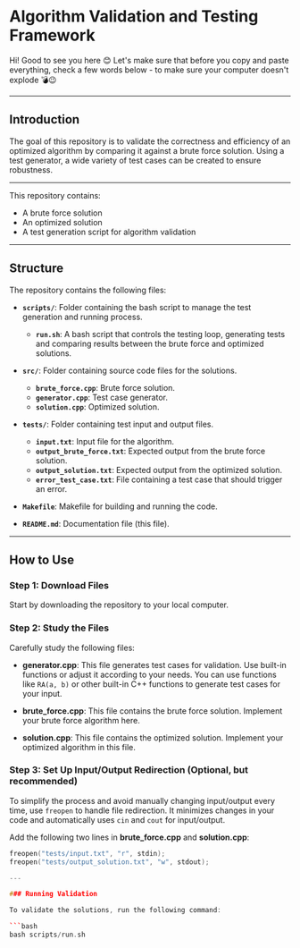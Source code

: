 # Algorithm Validation and Testing Framework

Hi! Good to see you here 😊 Let's make sure that before you copy and paste everything, check a few words below - to make sure your computer doesn't explode 💣😉

---

## Introduction

The goal of this repository is to validate the correctness and efficiency of an optimized algorithm by comparing it against a brute force solution. Using a test generator, a wide variety of test cases can be created to ensure robustness.

---

This repository contains:
- A brute force solution
- An optimized solution
- A test generation script for algorithm validation

---

## Structure

The repository contains the following files:

- **`scripts/`**: Folder containing the bash script to manage the test generation and running process.
  - **`run.sh`**: A bash script that controls the testing loop, generating tests and comparing results between the brute force and optimized solutions.

- **`src/`**: Folder containing source code files for the solutions.
  - **`brute_force.cpp`**: Brute force solution.
  - **`generator.cpp`**: Test case generator.
  - **`solution.cpp`**: Optimized solution.

- **`tests/`**: Folder containing test input and output files.
  - **`input.txt`**: Input file for the algorithm.
  - **`output_brute_force.txt`**: Expected output from the brute force solution.
  - **`output_solution.txt`**: Expected output from the optimized solution.
  - **`error_test_case.txt`**: File containing a test case that should trigger an error.

- **`Makefile`**: Makefile for building and running the code.

- **`README.md`**: Documentation file (this file).

---

## How to Use

### Step 1: Download Files

Start by downloading the repository to your local computer.

### Step 2: Study the Files

Carefully study the following files:
- **generator.cpp**: This file generates test cases for validation. Use built-in functions or adjust it according to your needs. You can use functions like `RA(a, b)` or other built-in C++ functions to generate test cases for your input.
  
- **brute_force.cpp**: This file contains the brute force solution. Implement your brute force algorithm here.
  
- **solution.cpp**: This file contains the optimized solution. Implement your optimized algorithm in this file.

### Step 3: Set Up Input/Output Redirection (Optional, but recommended)

To simplify the process and avoid manually changing input/output every time, use `freopen` to handle file redirection. It minimizes changes in your code and automatically uses `cin` and `cout` for input/output.

Add the following two lines in **brute_force.cpp** and **solution.cpp**:

```cpp
freopen("tests/input.txt", "r", stdin);
freopen("tests/output_solution.txt", "w", stdout);

---

### Running Validation

To validate the solutions, run the following command:

```bash
bash scripts/run.sh
